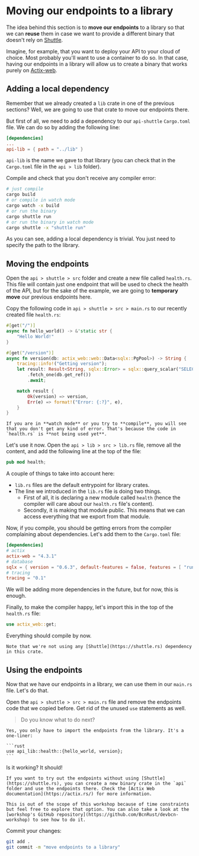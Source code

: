 # Moving our endpoints to a library

The idea behind this section is to **move our endpoints** to a library so that we can **reuse** them in case we want to provide a different binary that doesn't rely on [Shuttle](https://shuttle.rs).

Imagine, for example, that you want to deploy your API to your cloud of choice. Most probably you'll want to use a container to do so. In that case, having our endpoints in a library will allow us to create a binary that works purely on [Actix-web](https://actix.rs).

## Adding a local dependency

Remember that we already created a `lib` crate in one of the previous sections? Well, we are going to use that crate to move our endpoints there.

But first of all, we need to add a dependency to our `api-shuttle` `Cargo.toml` file. We can do so by adding the following line:

```toml
[dependencies]
...
api-lib = { path = "../lib" }
```

`api-lib` is the name we gave to that library (you can check that in the `Cargo.toml` file in the `api > lib` folder).

Compile and check that you don't receive any compiler error:

```bash
# just compile
cargo build
# or compile in watch mode
cargo watch -x build
# or run the binary
cargo shuttle run
# or run the binary in watch mode
cargo shuttle -x "shuttle run"
```

As you can see, adding a local dependency is trivial. You just need to specify the path to the library.

## Moving the endpoints

Open the `api > shuttle > src` folder and create a new file called `health.rs`. This file will contain just one endpoint that will be used to check the health of the API, but for the sake of the example, we are going to **temporary move** our previous endpoints here.

Copy the following code in `api > shuttle > src > main.rs` to our recently created file `health.rs`:

```rust
#[get("/")]
async fn hello_world() -> &'static str {
    "Hello World!"
}

#[get("/version")]
async fn version(db: actix_web::web::Data<sqlx::PgPool>) -> String {
    tracing::info!("Getting version");
    let result: Result<String, sqlx::Error> = sqlx::query_scalar("SELECT version()")
        .fetch_one(db.get_ref())
        .await;

    match result {
        Ok(version) => version,
        Err(e) => format!("Error: {:?}", e),
    }
}
```

```admonish 
If you are in **watch mode** or you try to **compile**, you will see that you don't get any kind of error. That's because the code in `health.rs` is **not being used yet**. 
```

Let's use it now. Open the `api > lib > src > lib.rs` file, remove all the content, and add the following line at the top of the file:

```rust
pub mod health;
```

A couple of things to take into account here:

- `lib.rs` files are the default entrypoint for library crates.
- The line we introduced in the `lib.rs` file is doing two things. 
  - First of all, it is declaring a new module called `health` (hence the compiler will care about our `health.rs` file's content).
  - Secondly, it is making that module public. This means that we can access everything that we export from that module.

Now, if you compile, you should be getting errors from the compiler complaining about dependencies. Let's add them to the `Cargo.toml` file:

```toml
[dependencies]
# actix
actix-web = "4.3.1"
# database
sqlx = { version = "0.6.3", default-features = false, features = [ "runtime-actix-native-tls", "macros", "postgres", "uuid", "chrono", "json" ] }
# tracing
tracing = "0.1"
```

We will be adding more dependencies in the future, but for now, this is enough.

Finally, to make the compiler happy, let's import this in the top of the `health.rs` file:

```rust
use actix_web::get;
```

Everything should compile by now.

```admonish
Note that we're not using any [Shuttle](https://shuttle.rs) dependency in this crate.
```

## Using the endpoints

Now that we have our endpoints in a library, we can use them in our `main.rs` file. Let's do that.

Open the `api > shuttle > src > main.rs` file and remove the endpoints code that we copied before. Get rid of the unused `use` statements as well.

> Do you know what to do next?

~~~admonish tip title="Solution" collapsible=true
Yes, you only have to import the endpoints from the library. It's a one-liner:

```rust
use api_lib::health::{hello_world, version};
```
~~~

Is it working? It should!

```admonish example title="Actix Standalone"
If you want to try out the endpoints without using [Shuttle](https://shuttle.rs), you can create a new binary crate in the `api` folder and use the endpoints there. Check the [Actix Web documentation](https://actix.rs/) for more information.

This is out of the scope of this workshop because of time constraints but feel free to explore that option. You can also take a look at the [workshop's GitHub repository](https://github.com/BcnRust/devbcn-workshop) to see how to do it.
```

Commit your changes:

```bash
git add .
git commit -m "move endpoints to a library"
```
